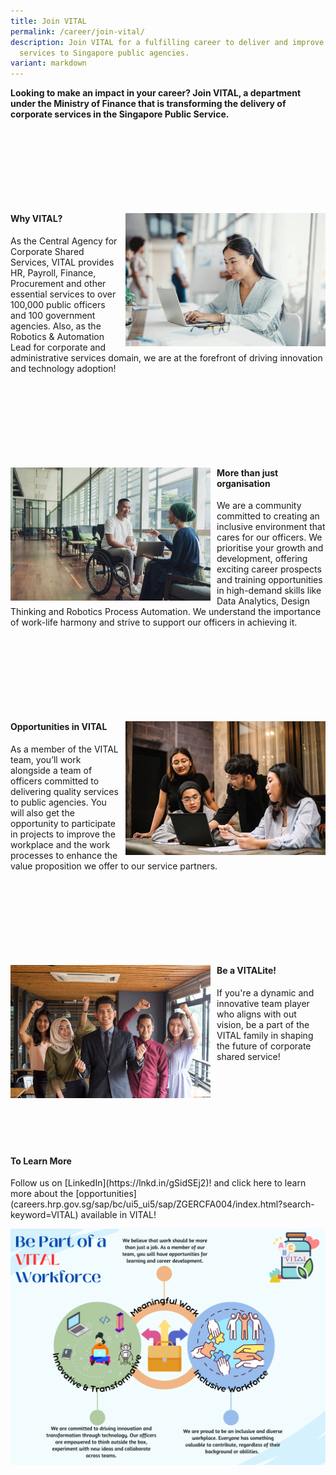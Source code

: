 ```yaml
---
title: Join VITAL
permalink: /career/join-vital/
description: Join VITAL for a fulfilling career to deliver and improve corporate
  services to Singapore public agencies.
variant: markdown
---
```

**Looking to make an impact in your career? Join VITAL, a department under the Ministry of Finance that is transforming the delivery of corporate services in the Singapore Public Service.**

<div style="margin: 150px auto; width: 100%;" class="wrapper">
	<img style="float: right; max-width: 320px; margin-left: 10px;" src="/images/career/CorporateImg10.jpg">
	<div class="text-box">
		<h4><b>Why VITAL?</b></h4>
		<p>As the Central Agency for Corporate Shared Services, VITAL provides HR, Payroll, Finance, Procurement and other essential services to over 100,000 public officers and 100 government agencies. Also, as the Robotics &amp; Automation Lead for corporate and administrative services domain, we are at the forefront of driving innovation and technology adoption!</p>
		</div>
</div>
<div style="margin: 150px auto; width: 100%;" class="wrapper">
	<img style="float: left; max-width: 320px; margin-right: 10px;" src="/images/career/CorporateImg4_Asian_.jpg">
	<div class="text-box">
		<h4><b>More than just organisation</b></h4>
		<p>We are a community committed to creating an inclusive environment that cares for our officers. We prioritise your growth and development, offering exciting career prospects and training opportunities in high-demand skills like Data Analytics, Design Thinking and Robotics Process Automation. We understand the importance of work-life harmony and strive to support our officers in achieving it.</p>
		</div>
</div>
<div style="margin: 150px auto; width: 100%;" class="wrapper">
	<div class="text-box">
		<img style="float: right; max-width: 320px; margin-left: 10px;" src="/images/career/CorporateImg9_Asiain_.jpg">
		<h4><b>Opportunities in VITAL</b></h4>
		<p>As a member of the VITAL team, you’ll work alongside a team of officers committed to delivering quality services to public agencies. You will also get the opportunity to participate in projects to improve the workplace and the work processes to enhance the value proposition we offer to our 
service partners.</p>
	</div>
</div>
<div style="margin: 150px auto; width: 100%;" class="wrapper">
	<img style="float: left; max-width: 320px; margin-right: 10px;" src="/images/career/CorporateImg3_Asian_.jpg">
	<div class="text-box">
		<h4><b>Be a VITALite!</b></h4>
		<p>If you're a dynamic and innovative team player who aligns with out vision, be a part of the VITAL family in shaping the future of corporate shared service!</p>
		</div>
</div>
<h4><b>To Learn More</b></h4>
Follow us on&nbsp;[LinkedIn](https://lnkd.in/gSidSEj2)! and click here to learn more about the [opportunities](careers.hrp.gov.sg/sap/bc/ui5_ui5/sap/ZGERCFA004/index.html?search-keyword=VITAL) available in VITAL!

![](/images/2023_VITAL_s_Employer_Branding.png)